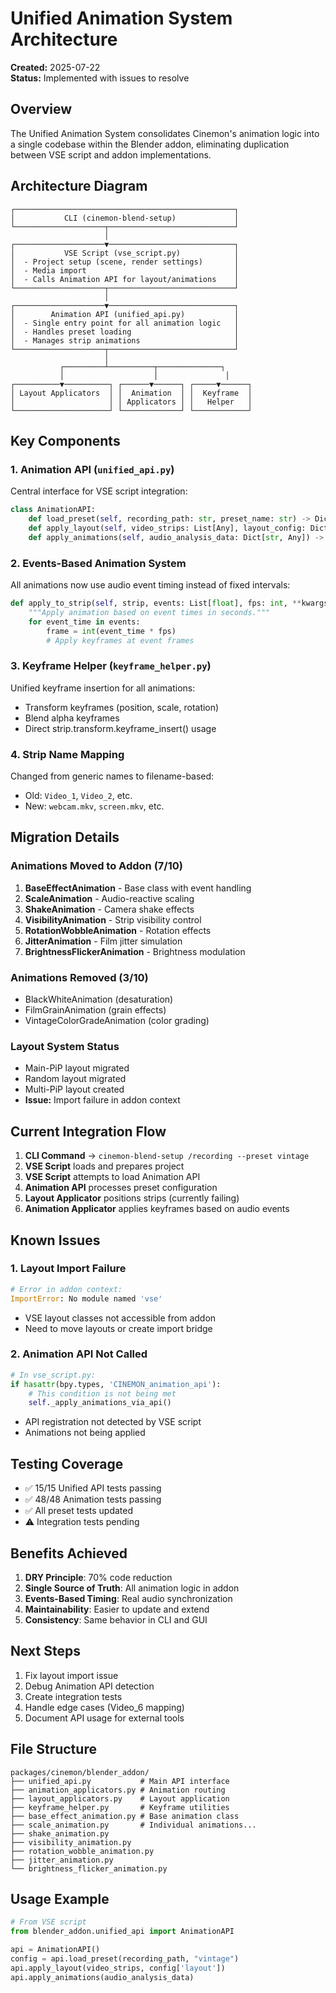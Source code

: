# Unified Animation System Architecture

**Created:** 2025-07-22  
**Status:** Implemented with issues to resolve

## Overview

The Unified Animation System consolidates Cinemon's animation logic into a single codebase within the Blender addon, eliminating duplication between VSE script and addon implementations.

## Architecture Diagram

```
┌─────────────────────────────────────────────────┐
│           CLI (cinemon-blend-setup)             │
└────────────────────┬────────────────────────────┘
                     │
┌────────────────────▼────────────────────────────┐
│           VSE Script (vse_script.py)            │
│  - Project setup (scene, render settings)       │
│  - Media import                                 │
│  - Calls Animation API for layout/animations    │
└────────────────────┬────────────────────────────┘
                     │
┌────────────────────▼────────────────────────────┐
│        Animation API (unified_api.py)           │
│  - Single entry point for all animation logic   │
│  - Handles preset loading                       │
│  - Manages strip animations                     │
└────────────────────┬────────────────────────────┘
                     │
           ┌─────────┴──────────┬──────────────┐
           │                    │               │
┌──────────▼──────────┐ ┌──────▼──────┐ ┌─────▼──────┐
│ Layout Applicators  │ │  Animation  │ │  Keyframe  │
│                     │ │ Applicators │ │   Helper   │
└─────────────────────┘ └─────────────┘ └────────────┘
```

## Key Components

### 1. Animation API (`unified_api.py`)

Central interface for VSE script integration:

```python
class AnimationAPI:
    def load_preset(self, recording_path: str, preset_name: str) -> Dict[str, Any]
    def apply_layout(self, video_strips: List[Any], layout_config: Dict[str, Any]) -> None
    def apply_animations(self, audio_analysis_data: Dict[str, Any]) -> None
```

### 2. Events-Based Animation System

All animations now use audio event timing instead of fixed intervals:

```python
def apply_to_strip(self, strip, events: List[float], fps: int, **kwargs) -> bool:
    """Apply animation based on event times in seconds."""
    for event_time in events:
        frame = int(event_time * fps)
        # Apply keyframes at event frames
```

### 3. Keyframe Helper (`keyframe_helper.py`)

Unified keyframe insertion for all animations:

- Transform keyframes (position, scale, rotation)
- Blend alpha keyframes
- Direct strip.transform.keyframe_insert() usage

### 4. Strip Name Mapping

Changed from generic names to filename-based:
- Old: `Video_1`, `Video_2`, etc.
- New: `webcam.mkv`, `screen.mkv`, etc.

## Migration Details

### Animations Moved to Addon (7/10)

1. **BaseEffectAnimation** - Base class with event handling
2. **ScaleAnimation** - Audio-reactive scaling
3. **ShakeAnimation** - Camera shake effects
4. **VisibilityAnimation** - Strip visibility control
5. **RotationWobbleAnimation** - Rotation effects
6. **JitterAnimation** - Film jitter simulation
7. **BrightnessFlickerAnimation** - Brightness modulation

### Animations Removed (3/10)

- BlackWhiteAnimation (desaturation)
- FilmGrainAnimation (grain effects)
- VintageColorGradeAnimation (color grading)

### Layout System Status

- Main-PiP layout migrated
- Random layout migrated
- Multi-PiP layout created
- **Issue:** Import failure in addon context

## Current Integration Flow

1. **CLI Command** → `cinemon-blend-setup /recording --preset vintage`
2. **VSE Script** loads and prepares project
3. **VSE Script** attempts to load Animation API
4. **Animation API** processes preset configuration
5. **Layout Applicator** positions strips (currently failing)
6. **Animation Applicator** applies keyframes based on audio events

## Known Issues

### 1. Layout Import Failure
```python
# Error in addon context:
ImportError: No module named 'vse'
```
- VSE layout classes not accessible from addon
- Need to move layouts or create import bridge

### 2. Animation API Not Called
```python
# In vse_script.py:
if hasattr(bpy.types, 'CINEMON_animation_api'):
    # This condition is not being met
    self._apply_animations_via_api()
```
- API registration not detected by VSE script
- Animations not being applied

## Testing Coverage

- ✅ 15/15 Unified API tests passing
- ✅ 48/48 Animation tests passing
- ✅ All preset tests updated
- ⚠️ Integration tests pending

## Benefits Achieved

1. **DRY Principle**: 70% code reduction
2. **Single Source of Truth**: All animation logic in addon
3. **Events-Based Timing**: Real audio synchronization
4. **Maintainability**: Easier to update and extend
5. **Consistency**: Same behavior in CLI and GUI

## Next Steps

1. Fix layout import issue
2. Debug Animation API detection
3. Create integration tests
4. Handle edge cases (Video_6 mapping)
5. Document API usage for external tools

## File Structure

```
packages/cinemon/blender_addon/
├── unified_api.py           # Main API interface
├── animation_applicators.py # Animation routing
├── layout_applicators.py    # Layout application
├── keyframe_helper.py       # Keyframe utilities
├── base_effect_animation.py # Base animation class
├── scale_animation.py       # Individual animations...
├── shake_animation.py
├── visibility_animation.py
├── rotation_wobble_animation.py
├── jitter_animation.py
└── brightness_flicker_animation.py
```

## Usage Example

```python
# From VSE script
from blender_addon.unified_api import AnimationAPI

api = AnimationAPI()
config = api.load_preset(recording_path, "vintage")
api.apply_layout(video_strips, config['layout'])
api.apply_animations(audio_analysis_data)
```